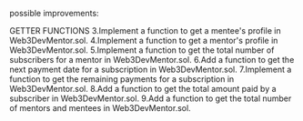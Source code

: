 possible improvements:

GETTER FUNCTIONS
3.Implement a function to get a mentee's profile in Web3DevMentor.sol.
4.Implement a function to get a mentor's profile in Web3DevMentor.sol.
5.Implement a function to get the total number of subscribers for a mentor in Web3DevMentor.sol.
6.Add a function to get the next payment date for a subscription in Web3DevMentor.sol.
7.Implement a function to get the remaining payments for a subscription in Web3DevMentor.sol.
8.Add a function to get the total amount paid by a subscriber in Web3DevMentor.sol.
9.Add a function to get the total number of mentors and mentees in Web3DevMentor.sol.

